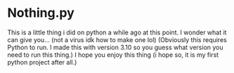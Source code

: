 # Nothing.py
This is a little thing i did on python a while ago at this point. I wonder what it can give you... (not a virus idk how to make one lol)
(Obviously this requires Python to run. I made this with version 3.10 so you guess what version you need to run this thing.)
I hope you enjoy this thing (i hope so, it is my first python project after all.)
